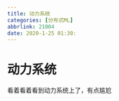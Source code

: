 ```yaml
---
title: 动力系统
categories: [分布式ML]
abbrlink: 21004
date: 2020-1-25 01:30:
---
```


# 动力系统

看着看着看到动力系统上了，有点尴尬
